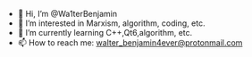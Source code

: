 - 👋 Hi, I’m @Wa1terBenjamin
- 👀 I’m interested in Marxism, algorithm, coding, etc.
- 🌱 I’m currently learning C++,Qt6,algorithm, etc.
- 📫 How to reach me: walter_benjamin4ever@protonmail.com

<!---
Wa1terBenjamin/Wa1terBenjamin is a ✨ special ✨ repository because its `README.md` (this file) appears on your GitHub profile.
You can click the Preview link to take a look at your changes.
--->

